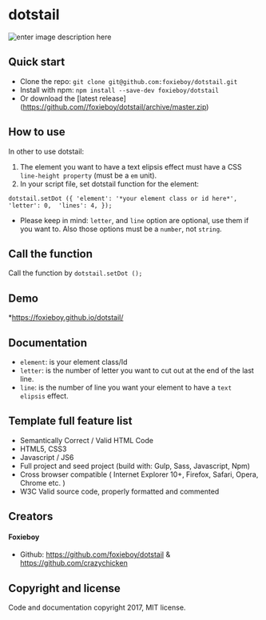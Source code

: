 # dotstail

![enter image description here](http://i.imgur.com/Lhvjbuo.png)

## Quick start
* Clone the repo: `git clone git@github.com:foxieboy/dotstail.git`
* Install with npm: `npm install --save-dev foxieboy/dotstail`
* Or download the [latest release] (https://github.com//foxieboy/dotstail/archive/master.zip)

## How to use
In other to use dotstail:
1. The element you want to have a text elipsis effect must have a CSS `line-height property` (must be a `em` unit).
2. In your script file, set dotstail function for the element:

`dotstail.setDot ({
    'element': '*your element class or id here*',
    'letter': 0, 
    'lines': 4,
});`
* Please keep in mind: `letter`, and `line` option are optional, use them if you want to. Also those options must be a `number`, not `string`.

## Call the function
Call the function by `dotstail.setDot ();`

## Demo
*https://foxieboy.github.io/dotstail/

## Documentation
* `element`: is your element class/Id
* `letter`: is the number of letter you want to cut out at the end of the last line.
* `line`: is the number of line you want your element to have a `text elipsis` effect.


## Template full feature list

* Semantically Correct / Valid HTML Code
* HTML5, CSS3
* Javascript / JS6
* Full project and seed project (build with: Gulp, Sass, Javascript, Npm)
* Cross browser compatible ( Internet Explorer 10+, Firefox, Safari, Opera, Chrome etc. )
* W3C Valid source code, properly formatted and commented

## Creators

#### Foxieboy
* Github:   https://github.com/foxieboy/dotstail & https://github.com/crazychicken


## Copyright and license

Code and documentation copyright 2017, MIT license.
